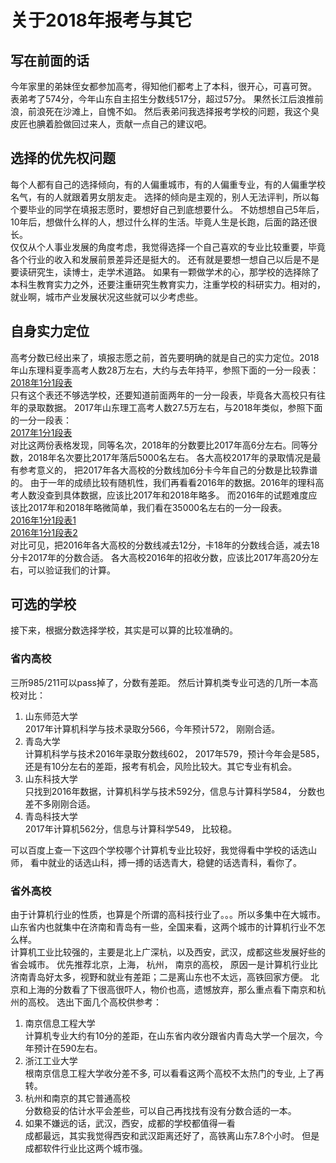 # 关于2018年报考与其它

## 写在前面的话
今年家里的弟妹侄女都参加高考，得知他们都考上了本科，很开心，可喜可贺。
表弟考了574分，今年山东自主招生分数线517分，超过57分。
果然长江后浪推前浪，前浪死在沙滩上，自愧不如。
然后表弟问我选择报考学校的问题，我这个臭皮匠也腆着脸做回过来人，贡献一点自己的建议吧。

## 选择的优先权问题
每个人都有自己的选择倾向，有的人偏重城市，有的人偏重专业，有的人偏重学校名气，有的人就跟着男女朋友走。
选择的倾向是主观的，别人无法评判，所以每个要毕业的同学在填报志愿时，要想好自己到底想要什么。
不妨想想自己5年后，10年后，想做什么样的人，想过什么样的生活。毕竟人生是长跑，后面的路还很长。  
仅仅从个人事业发展的角度考虑，我觉得选择一个自己喜欢的专业比较重要，毕竟各个行业的收入和发展前景差异还是挺大的。 还有就是要想一想自己以后是不是要读研究生，读博士，走学术道路。
如果有一颗做学术的心，那学校的选择除了本科生教育实力之外，还要注重研究生教育实力，注重学校的科研实力。相对的，就业啊，城市产业发展状况这些就可以少考虑些。

## 自身实力定位
高考分数已经出来了，填报志愿之前，首先要明确的就是自己的实力定位。2018年山东理科夏季高考人数28万左右，大约与去年持平，参照下面的一分一段表：  
[2018年1分1段表](/root/pics/2018.png)  
只有这个表还不够选学校，还要知道前面两年的一分一段表，毕竟各大高校只有往年的录取数据。 2017年山东理工高考人数27.5万左右，与2018年类似，参照下面的一分一段表：  
[2017年1分1段表](/root/pics/2017.jpg)  
对比这两份表格发现，同等名次，2018年的分数要比2017年高6分左右。同等分数，2018年名次要比2017年落后5000名左右。 各大高校2017年的录取情况是最有参考意义的， 把2017年各大高校的分数线加6分卡今年自己的分数是比较靠谱的。  由于一年的成绩比较有随机性，我们再看看2016年的数据。2016年的理科高考人数没查到具体数据，应该比2017年和2018年略多。
而2016年的试题难度应该比2017年和2018年略微简单，我们看在35000名左右的一分一段表。  
[2016年1分1段表1](/root/pics/201601.jpg)   
[2016年1分1段表2](/root/pics/201602.jpg)   
对比可见，把2016年各大高校的分数线减去12分，卡18年的分数线合适，减去18分卡2017年的分数合适。
各大高校2016年的招收分数，应该比2017年高20分左右，可以验证我们的计算。

## 可选的学校
接下来，根据分数选择学校，其实是可以算的比较准确的。  
### 省内高校
三所985/211可以pass掉了，分数有差距。 然后计算机类专业可选的几所一本高校对比：
1. 山东师范大学  
2017年计算机科学与技术录取分566，今年预计572， 刚刚合适。
2. 青岛大学  
计算机科学与技术2016年录取分数线602， 2017年579，预计今年会是585， 还是有10分左右的差距，报考有机会，风险比较大。其它专业有机会。
3. 山东科技大学  
只找到2016年数据，计算机科学与技术592分，信息与计算科学584， 分数也差不多刚刚合适。
4. 青岛科技大学  
2017年计算机562分，信息与计算科学549， 比较稳。

可以百度上查一下这四个学校哪个计算机专业比较好，我觉得看中学校的话选山师， 看中就业的话选山科，搏一搏的话选青大，稳健的话选青科，看你了。

### 省外高校
由于计算机行业的性质，也算是个所谓的高科技行业了。。。所以多集中在大城市。 山东省内也就集中在济南和青岛有一些，全国来看，这两个城市的计算机行业不怎么样。  
计算机工业比较强的，主要是北上广深杭，以及西安，武汉，成都这些发展好些的省会城市。
优先推荐北京，上海， 杭州， 南京的高校， 原因一是计算机行业比济南青岛好太多，视野和就业有差距；二是离山东也不太远，高铁回家方便。
北京和上海的分数看了下很高很吓人，物价也高，遗憾放弃，那么重点看下南京和杭州的高校。 选出下面几个高校供参考：  
1. 南京信息工程大学  
计算机专业大约有10分的差距，在山东省内收分跟省内青岛大学一个层次，今年预计在590左右。
2. 浙江工业大学  
根南京信息工程大学收分差不多, 可以看看这两个高校不太热门的专业, 上了再转。
3. 杭州和南京的其它普通高校  
分数稳妥的估计水平会差些，可以自己再找找有没有分数合适的一本。
4. 如果不嫌远的话，武汉，西安，成都的学校都值得一看  
成都最远，其实我觉得西安和武汉距离还好了，高铁离山东7.8个小时。 但是成都软件行业比这两个城市强。

